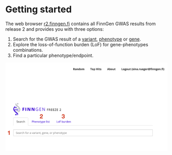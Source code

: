 # Getting started

The web browser [r2.finngen.fi](http://r2.finngen.fi/) contains all FinnGen GWAS results from release 2 and provides you with three options:

1. Search for the GWAS result of a [variant](variant-view.md), [phenotype](manhattanplot.md) or [gene](gene-view-lof-burden.md).  
2. Explore the loss-of-function burden \(LoF\) for gene-phenotypes combinations.
3. Find a particular phenotype/endpoint.

![1: Search for the GWAS result of a variant, phenotype or gene.  2: Explore the loss-of-function burden \(LoF\) for gene-phenotypes combinations. 3: Find a particular phenotype/endpoint.](../.gitbook/assets/screenshot_start_anno.png)





